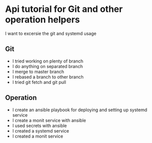 # Api tutorial for Git and other operation helpers

I want to excersie the git and systemd usage

## Git

- I tried working on plenty of branch
- I do anything on separated branch
- I merge to master branch
- I rebased a branch to other branch
- I tried git fetch and git pull

## Operation

- I create an ansible playbook for deploying and setting up systemd service
- I create a monit service with ansible
- I used secrets with ansible
- I created a systemd service
- I created a monit service

